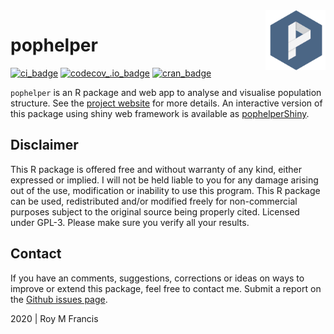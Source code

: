 <img src="man/figures/logo.png" align="right" width="96" height="96">

# pophelper

[![ci_badge](https://github.com/royfrancis/pophelper/workflows/build/badge.svg)](https://github.com/royfrancis/pophelper/actions?workflow=build) [![codecov_.io_badge](https://codecov.io/github/royfrancis/pophelper/coverage.svg?branch=master)](https://codecov.io/github/royfrancis/pophelper?branch=master) [![cran_badge](http://www.r-pkg.org/badges/version/pophelper)](https://cran.r-project.org/package=pophelper) 

`pophelper` is an R package and web app to analyse and visualise population structure. See the [project website](http://royfrancis.github.io/pophelper/) for more details. An interactive version of this package using shiny web framework is available as [pophelperShiny](https://github.com/royfrancis/pophelperShiny).

## Disclaimer

This R package is offered free and without warranty of any kind, either expressed or implied. I will not be held liable to you for any damage arising out of the use, modification or inability to use this program. This R package can be used, redistributed and/or modified freely for non-commercial purposes subject to the original source being properly cited. Licensed under GPL-3. Please make sure you verify all your results.  

## Contact

If you have an comments, suggestions, corrections or ideas on ways to improve or extend this package, feel free to contact me. Submit a report on the [Github issues page](https://github.com/royfrancis/pophelper/issues).  

2020 | Roy M Francis  
